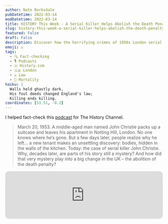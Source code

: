 ```yaml
---
author: Nate Barksdale
pubDatetime: 2022-03-14
modDatetime: 2022-03-14
title: HISTORY This Week - A Serial Killer Helps Abolish the Death Penalty
slug: history-this-week-a-serial-killer-helps-abolish-the-death-penalty
featured: False
draft: False
description: Discover how the horrifying crimes of 1950s London serial killer John Christie unexpectedly played a role in the abolition of the death penalty.
emoji: ⚖️
tags:
  - 🔍 Fact-checking
  - 🎙️ Podcasts
  - 🇭 History.com
  - 🇬🇧 London
  - ⚖️ Law
  - 🌠 Mortality
haiku: |
  Walls held ghastly dark,
  His foul deeds changed England's law;
  Killing ends killing.
coordinates: [51.51, -0.2]
---
```


I helped fact-check this [podcast](https://open.spotify.com/episode/5FN9oPHjDdnr0rpwDLtyHA?si=HNYkdk50TXCgO2_wGI-vIg) for The History Channel.

> March 20, 1953. A middle-aged man named John Christie packs up a suitcase and leaves his apartment in Notting Hill, London. No one knows where he’s gone. But a few days later, people realize why he left… a new tenant makes an unsettling discovery: bodies, hidden in the walls of the kitchen. Today: the case of serial killer John Christie. Why, decades later, are parts of his story still a mystery? And how did that very mystery play into a big change in the UK – the abolition of the death penalty?

<iframe style="border-radius:12px" src="https://open.spotify.com/embed/episode/5FN9oPHjDdnr0rpwDLtyHA?utm_source=generator" width="100%" height="152" frameBorder="0" allowfullscreen="" allow="autoplay; clipboard-write; encrypted-media; fullscreen; picture-in-picture" loading="lazy"></iframe>
